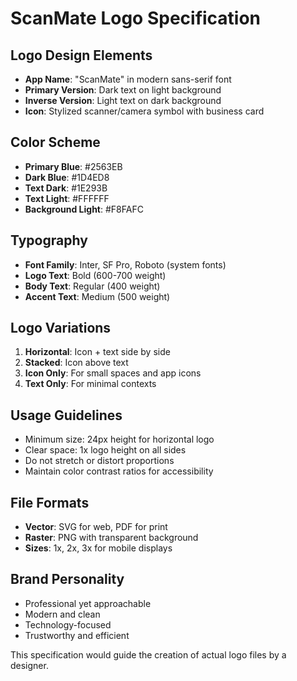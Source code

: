 # ScanMate Logo Specification

## Logo Design Elements
- **App Name**: "ScanMate" in modern sans-serif font
- **Primary Version**: Dark text on light background
- **Inverse Version**: Light text on dark background
- **Icon**: Stylized scanner/camera symbol with business card

## Color Scheme
- **Primary Blue**: #2563EB
- **Dark Blue**: #1D4ED8
- **Text Dark**: #1E293B
- **Text Light**: #FFFFFF
- **Background Light**: #F8FAFC

## Typography
- **Font Family**: Inter, SF Pro, Roboto (system fonts)
- **Logo Text**: Bold (600-700 weight)
- **Body Text**: Regular (400 weight)
- **Accent Text**: Medium (500 weight)

## Logo Variations
1. **Horizontal**: Icon + text side by side
2. **Stacked**: Icon above text
3. **Icon Only**: For small spaces and app icons
4. **Text Only**: For minimal contexts

## Usage Guidelines
- Minimum size: 24px height for horizontal logo
- Clear space: 1x logo height on all sides
- Do not stretch or distort proportions
- Maintain color contrast ratios for accessibility

## File Formats
- **Vector**: SVG for web, PDF for print
- **Raster**: PNG with transparent background
- **Sizes**: 1x, 2x, 3x for mobile displays

## Brand Personality
- Professional yet approachable
- Modern and clean
- Technology-focused
- Trustworthy and efficient

This specification would guide the creation of actual logo files by a designer.
